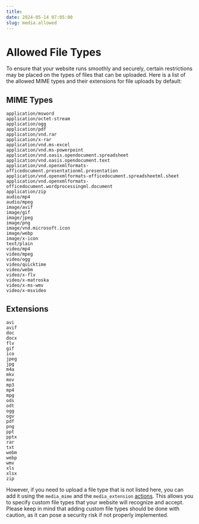 ```yaml
---
title:
date: 2024-05-14 07:05:00
slug: media.allowed
---
```


# Allowed File Types
To ensure that your website runs smoothly and securely, certain restrictions may be placed on the types of files that can be uploaded. Here is a list of the allowed MIME types and their extensions for file uploads by default:


## MIME Types

```
application/msword
application/octet-stream
application/ogg
application/pdf
application/vnd.rar
application/x-rar
application/vnd.ms-excel
application/vnd.ms-powerpoint
application/vnd.oasis.opendocument.spreadsheet
application/vnd.oasis.opendocument.text
application/vnd.openxmlformats-officedocument.presentationml.presentation
application/vnd.openxmlformats-officedocument.spreadsheetml.sheet
application/vnd.openxmlformats-officedocument.wordprocessingml.document
application/zip
audio/mp4
audio/mpeg
image/avif
image/gif
image/jpeg
image/png
image/vnd.microsoft.icon
image/webp
image/x-icon
text/plain
video/mp4
video/mpeg
video/ogg
video/quicktime
video/webm
video/x-flv
video/x-matroska
video/x-ms-wmv
video/x-msvideo
```

## Extensions

```
avi
avif
doc
docx
flv
gif
ico
jpeg
jpg
m4a
mkv
mov
mp3
mp4
mpg
ods
odt
ogg
ogv
pdf
png
ppt
pptx
rar
txt
webm
webp
wmv
xls
xlsx
zip
```


However, if you need to upload a file type that is not listed here, you can add it using the `media_mime` and the `media_extension` [actions](/developer/actions?id=core). This allows you to specify custom file types that your website will recognize and accept. Please keep in mind that adding custom file types should be done with caution, as it can pose a security risk if not properly implemented.



